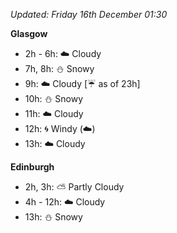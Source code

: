 *Updated: Friday 16th December 01:30*

**Glasgow**

* 2h - 6h: :cloud: Cloudy
* 7h, 8h: :snowman: Snowy
* 9h: :cloud: Cloudy [:umbrella: as of 23h]
* 10h: :snowman: Snowy
* 11h: :cloud: Cloudy
* 12h: :cyclone: Windy (:cloud:)
* 13h: :cloud: Cloudy

**Edinburgh**

* 2h, 3h: :partly_sunny: Partly Cloudy
* 4h - 12h: :cloud: Cloudy
* 13h: :snowman: Snowy
